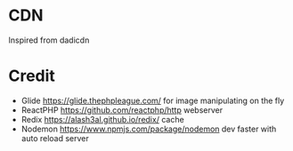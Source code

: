 # CDN

Inspired from dadicdn

# Credit

- Glide https://glide.thephpleague.com/ for image manipulating on the fly
- ReactPHP https://github.com/reactphp/http webserver
- Redix https://alash3al.github.io/redix/ cache
- Nodemon https://www.npmjs.com/package/nodemon dev faster with auto reload server


